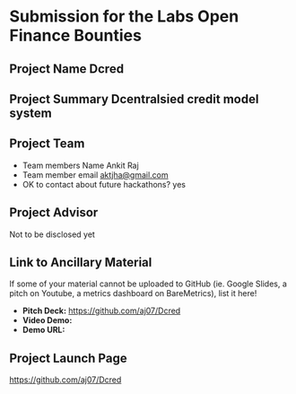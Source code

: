 # Submission for the Labs Open Finance Bounties

## Project Name  Dcred

## Project Summary  Dcentralsied credit model system

## Project Team

* Team members Name  Ankit Raj
* Team member email   aktjha@gmail.com
* OK to contact about future hackathons?   yes

## Project Advisor
  Not to be disclosed yet
## Link to Ancillary Material
If some of your material cannot be uploaded to GitHub (ie. Google Slides, a pitch on Youtube, a metrics dashboard on BareMetrics), list it here!

- **Pitch Deck:**  https://github.com/aj07/Dcred
- **Video Demo:**
- **Demo URL:**

## Project Launch Page
https://github.com/aj07/Dcred
